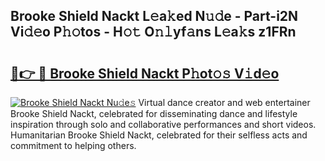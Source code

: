 ## Brooke Shield Nackt L𝚎a𝚔ed N𝚞𝚍e - Part-i2N Vi𝚍𝚎o P𝚑𝚘tos - H𝚘𝚝 O𝚗𝚕yf𝚊ns L𝚎a𝚔s z1FRn

# <h2><a href="http://kfeerb8.oniu.top/?m=Brooke+Shield+Nackt">🔗👉 🔴 Brooke Shield Nackt P𝚑ot𝚘𝚜 V𝚒d𝚎o</a></h2>

[![Brooke Shield Nackt Nu𝚍e𝚜](https://i.imgur.com/0qMVB7G.gif)](http://kfeerb8.oniu.top/?m=Brooke+Shield+Nackt)
Virtual dance creator and web entertainer Brooke Shield Nackt, celebrated for disseminating dance and lifestyle inspiration through solo and collaborative performances and short videos. Humanitarian Brooke Shield Nackt, celebrated for their selfless acts and commitment to helping others.  
